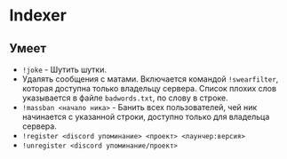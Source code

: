 # Indexer
## Умеет
- `!joke` - Шутить шутки.
- Удалять сообщения с матами. Включается командой `!swearfilter`, которая доступна только владельцу сервера. Список плохих слов указывается в файле `badwords.txt`, по слову в строке.
- `!massban <начало ника>` - Банить всех пользователей, чей ник начинается с указанной строки, доступно только для владельца сервера.
- `!register <discord упоминание> <проект> <лаунчер:версия>` 
- `!unregister <discord упоминание/проект>`